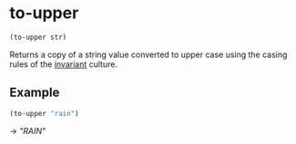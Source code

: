 # to-upper
```scheme
(to-upper str)
```
Returns a copy of a string value converted to upper case using the casing rules of the [invariant](https://learn.microsoft.com/en-us/dotnet/api/system.globalization.cultureinfo.invariantculture) culture.

## Example
```scheme
(to-upper "rain")
```
-> *"RAIN"*